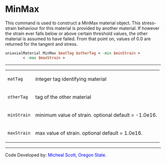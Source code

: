 # MinMax

<p>This command is used to construct a MinMax material object. This
stress-strain behaviour for this material is provided by another
material. If however the strain ever falls below or above certain
threshold values, the other material is assumed to have failed. From
that point on, values of 0.0 are returned for the tangent and
stress.</p>

```tcl
uniaxialMaterial MinMax $matTag $otherTag < -min $minStrain > 
        < -max $maxStrain >
```
<hr />
<table>
<tbody>
<tr class="odd">
<td><code class="parameter-table-variable">matTag</code></td>
<td><p>integer tag identifying material</p></td>
</tr>
<tr class="even">
<td><code class="parameter-table-variable">otherTag</code></td>
<td><p>tag of the other material</p></td>
</tr>
<tr class="odd">
<td><code class="parameter-table-variable">minStrain</code></td>
<td><p>minimum value of strain. optional default = -1.0e16.</p></td>
</tr>
<tr class="even">
<td><code class="parameter-table-variable">maxStrain</code></td>
<td><p>max value of strain. optional default = 1.0e16.</p></td>
</tr>
</tbody>
</table>
<hr />
<p>Code Developed by: <span style="color:blue"> Micheal Scott,
Oregon State. </span></p>
